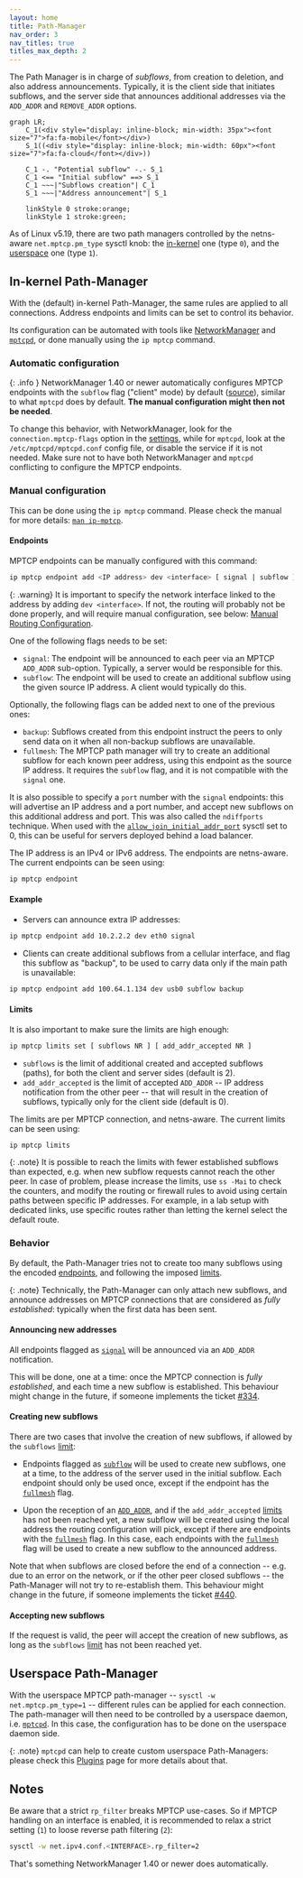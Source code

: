```yaml
---
layout: home
title: Path-Manager
nav_order: 3
nav_titles: true
titles_max_depth: 2
---
```


The Path Manager is in charge of *subflows*, from creation to deletion, and also
address announcements. Typically, it is the client side that initiates subflows,
and the server side that announces additional addresses via the `ADD_ADDR` and
`REMOVE_ADDR` options.

```mermaid
graph LR;
    C_1(<div style="display: inline-block; min-width: 35px"><font size="7">fa:fa-mobile</font></div>)
    S_1((<div style="display: inline-block; min-width: 60px"><font size="7">fa:fa-cloud</font></div>))

    C_1 -. "Potential subflow" -.- S_1
    C_1 <== "Initial subflow" ==> S_1
    C_1 ~~~|"Subflows creation"| C_1
    S_1 ~~~|"Address announcement"| S_1

    linkStyle 0 stroke:orange;
    linkStyle 1 stroke:green;
```

As of Linux v5.19, there are two path managers controlled by the netns-aware
`net.mptcp.pm_type` sysctl knob: the [in-kernel](#in-kernel-path-manager) one
(type `0`), and the [userspace](#userspace-path-manager) one (type `1`).

## In-kernel Path-Manager

With the (default) in-kernel Path-Manager, the same rules are applied to all
connections. Address endpoints and limits can be set to control its behavior.

Its configuration can be automated with tools like
[NetworkManager](https://networkmanager.dev) and
[`mptcpd`](https://mptcpd.mptcp.dev), or done manually using the `ip mptcp`
command.

### Automatic configuration

{: .info }
NetworkManager 1.40 or newer automatically configures MPTCP endpoints with
the `subflow` flag ("client" mode) by default
([source](https://networkmanager.dev/blog/networkmanager-1-40/#mptcp-support)),
similar to what `mptcpd` does by default. **The manual configuration might then
not be needed**.

To change this behavior, with NetworkManager, look for the
`connection.mptcp-flags` option in the
[settings](https://networkmanager.dev/docs/api/latest/nm-settings-nmcli.html#nm-settings-nmcli.property.connection.mptcp-flags),
while for `mptcpd`, look at the `/etc/mptcpd/mptcpd.conf` config file, or
disable the service if it is not needed. Make sure not to have both
NetworkManager and `mptcpd` conflicting to configure the MPTCP endpoints.

### Manual configuration

This can be done using the `ip mptcp` command. Please check the manual for more
details: [`man ip-mptcp`](https://man7.org/linux/man-pages/man8/ip-mptcp.8.html).

#### Endpoints

MPTCP endpoints can be manually configured with this command:

```sh
ip mptcp endpoint add <IP address> dev <interface> [ signal | subflow ] [ backup ] [ fullmesh ]
```

{: .warning}
It is important to specify the network interface linked to the address by adding
`dev <interface>`. If not, the routing will probably not be done properly, and
will require manual configuration, see below:
[Manual Routing Configuration](#manual-routing-configuration).

One of the following flags needs to be set:
- `signal`: The endpoint will be announced to each peer via an MPTCP `ADD_ADDR`
  sub-option. Typically, a server would be responsible for this.
- `subflow`: The endpoint will be used to create an additional subflow using
  the given source IP address. A client would typically do this.

Optionally, the following flags can be added next to one of the previous ones:
- `backup`: Subflows created from this endpoint instruct the peers to only send
  data on it when all non-backup subflows are unavailable.
- `fullmesh`: The MPTCP path manager will try to create an additional subflow
  for each known peer address, using this endpoint as the source IP address. It
  requires the `subflow` flag, and it is not compatible with the `signal` one.

It is also possible to specify a `port` number with the `signal` endpoints: this
will advertise an IP address and a port number, and accept new subflows on this
additional address and port. This was also called the `ndiffports` technique.
When used with the [`allow_join_initial_addr_port`](https://docs.kernel.org/networking/mptcp-sysctl.html)
sysctl set to 0, this can be useful for servers deployed behind a load balancer.

The IP address is an IPv4 or IPv6 address. The endpoints are netns-aware. The
current endpoints can be seen using:

```sh
ip mptcp endpoint
```

#### Example

- Servers can announce extra IP addresses:
```sh
ip mptcp endpoint add 10.2.2.2 dev eth0 signal
```

- Clients can create additional subflows from a cellular interface, and flag
  this subflow as "backup", to be used to carry data only if the main path is
  unavailable:
```sh
ip mptcp endpoint add 100.64.1.134 dev usb0 subflow backup
```

#### Limits

It is also important to make sure the limits are high enough:

```sh
ip mptcp limits set [ subflows NR ] [ add_addr_accepted NR ]
```

- `subflows` is the limit of additional created and accepted subflows (paths),
  for both the client and server sides (default is 2).
- `add_addr_accepted` is the limit of accepted `ADD_ADDR` -- IP address
  notification from the other peer -- that will result in the creation of
  subflows, typically only for the client side (default is 0).

The limits are per MPTCP connection, and netns-aware. The current limits can be
seen using:

```sh
ip mptcp limits
```

{: .note}
It is possible to reach the limits with fewer established subflows than
expected, e.g. when new subflow requests cannot reach the other peer. In case of
problem, please increase the limits, use `ss -Mai` to check the counters, and
modify the routing or firewall rules to avoid using certain paths between
specific IP addresses. For example, in a lab setup with dedicated links, use
specific routes rather than letting the kernel select the default route.

### Behavior

By default, the Path-Manager tries not to create too many subflows using the
encoded [endpoints](#endpoints), and following the imposed [limits](#limits).

{: .note}
Technically, the Path-Manager can only attach new subflows, and announce
addresses on MPTCP connections that are considered as *fully established*:
typically when the first data has been sent.

#### Announcing new addresses

All endpoints flagged as [`signal`](#endpoints) will be announced via an
`ADD_ADDR` notification.

This will be done, one at a time: once the MPTCP connection is *fully
established*, and each time a new subflow is established. This behaviour might
change in the future, if someone implements the ticket
[#334](https://github.com/multipath-tcp/mptcp_net-next/issues/334).

#### Creating new subflows

There are two cases that involve the creation of new subflows, if allowed by
the `subflows` [limit](#limits):

- Endpoints flagged as [`subflow`](#endpoints) will be used to create new
  subflows, one at a time, to the address of the server used in the initial
  subflow. Each endpoint should only be used once, except if the
  endpoint has the [`fullmesh`](#endpoints) flag.

- Upon the reception of an [`ADD_ADDR`](#announcing-new-addresses), and if the
  `add_addr_accepted` [limits](#limits) has not been reached yet, a new subflow
  will be created using the local address the routing configuration will pick,
  except if there are endpoints with the [`fullmesh`](#endpoints) flag. In this
  case, each endpoints with the [`fullmesh`](#endpoints) flag will be used to
  create a new subflow to the announced address.

Note that when subflows are closed before the end of a connection -- e.g. due to
an error on the network, or if the other peer closed subflows -- the
Path-Manager will not try to re-establish them. This behaviour might change in
the future, if someone implements the ticket
[#440](https://github.com/multipath-tcp/mptcp_net-next/issues/440).

#### Accepting new subflows

If the request is valid, the peer will accept the creation of new subflows, as
long as the `subflows` [limit](#limits) has not been reached yet.


## Userspace Path-Manager

With the userspace MPTCP path-manager -- `sysctl -w net.mptcp.pm_type=1` --
different rules can be applied for each connection. The path-manager will then
need to be controlled by a userspace daemon, i.e.
[`mptcpd`](https://mptcpd.mptcp.dev). In this case, the configuration has to be
done on the userspace daemon side.

{: .note}
`mptcpd` can help to create custom userspace Path-Managers: please check this
[Plugins](https://github.com/multipath-tcp/mptcpd/wiki/Plugins) page for more
details about that.

## Notes

Be aware that a strict `rp_filter` breaks MPTCP use-cases. So if MPTCP handling
on an interface is enabled, it is recommended to relax a strict setting (`1`) to
loose reverse path filtering (`2`):

```bash
sysctl -w net.ipv4.conf.<INTERFACE>.rp_filter=2
```

That's something NetworkManager 1.40 or newer does automatically.
